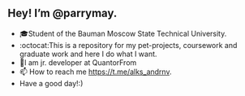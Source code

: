 ## Hey! I’m @parrymay.
- :mortar_board:Student of the Bauman Moscow State Technical University.
- :octocat:This is a repository for my pet-projects, coursework and graduate work and here I do what I want.
- :briefcase:I am jr. developer at QuantorFrom
- 📫 How to reach me https://t.me/alks_andrnv.
- Have a good day!:)
